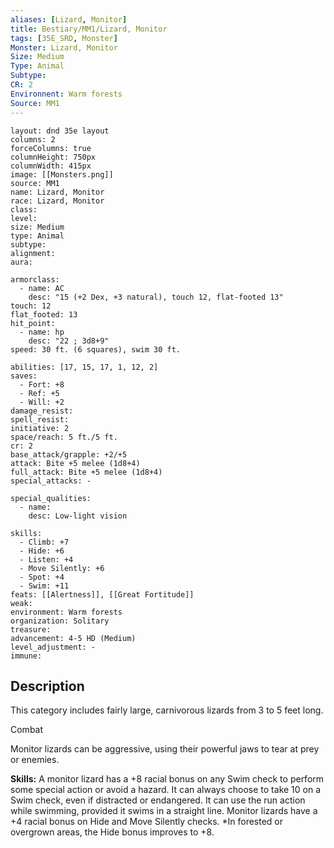 ```yaml
---
aliases: [Lizard, Monitor]
title: Bestiary/MM1/Lizard, Monitor
tags: [35E_SRD, Monster]
Monster: Lizard, Monitor
Size: Medium
Type: Animal
Subtype: 
CR: 2
Environnent: Warm forests
Source: MM1
---
```


```statblock
layout: dnd 35e layout
columns: 2
forceColumns: true
columnHeight: 750px
columnWidth: 415px
image: [[Monsters.png]]
source: MM1
name: Lizard, Monitor
race: Lizard, Monitor
class: 
level: 
size: Medium
type: Animal
subtype: 
alignment: 
aura: 

armorclass:
  - name: AC
    desc: "15 (+2 Dex, +3 natural), touch 12, flat-footed 13"
touch: 12
flat_footed: 13
hit_point:
  - name: hp
    desc: "22 ; 3d8+9"
speed: 30 ft. (6 squares), swim 30 ft.

abilities: [17, 15, 17, 1, 12, 2]
saves:
  - Fort: +8
  - Ref: +5
  - Will: +2
damage_resist: 
spell_resist: 
initiative: 2
space/reach: 5 ft./5 ft.
cr: 2
base_attack/grapple: +2/+5
attack: Bite +5 melee (1d8+4)
full_attack: Bite +5 melee (1d8+4)
special_attacks: -

special_qualities:
  - name: 
    desc: Low-light vision

skills:
  - Climb: +7
  - Hide: +6
  - Listen: +4
  - Move Silently: +6
  - Spot: +4
  - Swim: +11
feats: [[Alertness]], [[Great Fortitude]]
weak: 
environment: Warm forests
organization: Solitary
treasure: 
advancement: 4-5 HD (Medium)
level_adjustment: -
immune: 
```

## Description

<p>This category includes fairly large, carnivorous lizards from 3 to 5 feet long.</p>
<p>Combat</p>
<p>Monitor lizards can be aggressive, using their powerful jaws to tear at prey or enemies.</p>
<p>
            <b>Skills:</b> A monitor lizard has a +8 racial bonus on any Swim check to perform some special action or avoid a hazard. It can always choose to take 10 on a Swim check, even if distracted or endangered. It can use the run action while swimming, provided it swims in a straight line. Monitor lizards have a +4 racial bonus on Hide and Move Silently checks. *In forested or overgrown areas, the Hide bonus improves to +8.</p>